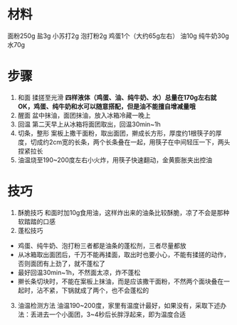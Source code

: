 # 材料
面粉250g
盐3g
小苏打2g
泡打粉2g
鸡蛋1个（大约65g左右）
油10g
纯牛奶30g
水70g
# 步骤
1. 和面
揉搓至光滑
**四样液体（鸡蛋、油、纯牛奶、水）总量在170g左右就OK，鸡蛋、纯牛奶和水可以随意搭配，但是油不能擅自增减量哦**
2. 醒面
盆中抹油，面团抹油，放入冰箱冷藏一晚上
3. 回温
第二天早上从冰箱将面团取出，回温30min~1h
4. 切条，整形
案板上撒干面粉，取出面团，擀成长方形，厚度约1根筷子的厚度，切成约2cm宽的长条，两个长条叠在一起，用筷子在中间轻压一下，两头捏紧拉长
5. 油温烧至190~200度左右小火炸，用筷子快速翻动，金黄膨胀夹出控油
# 技巧
1. 酥脆技巧
和面时加10g食用油，这样炸出来的油条比较酥脆，凉了不会是那种软踏踏的口感
2. 蓬松技巧
* 鸡蛋、纯牛奶、泡打粉三者都是油条的蓬松剂，三者尽量都放
* 从冰箱取出面团后，千万不能再揉面，取出时也要小心，不能有揉搓的动作，否则面团有上劲了，就不蓬松了
* 最好回温30min~1h，不然面太凉，炸不蓬松
* 擀长条切块时，不能在案板上抹油，而是应该撒干面粉，不然两个面块叠在一起时，沾不紧，下锅就成了两个，也不会蓬松的
3. 油温检测方法
油温190~200度，家里有温度计最好，如果没有，采取下述办法：丢进去一个小面团，3~4秒后长胖浮起来，即为温度合适
